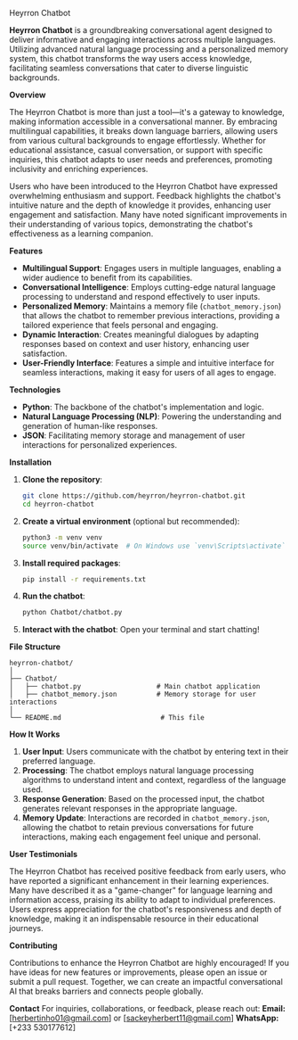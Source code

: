 Heyrron Chatbot

**Heyrron Chatbot** is a groundbreaking conversational agent designed to deliver informative and engaging interactions across multiple languages. Utilizing advanced natural language processing and a personalized memory system, this chatbot transforms the way users access knowledge, facilitating seamless conversations that cater to diverse linguistic backgrounds.

**Overview**

The Heyrron Chatbot is more than just a tool—it's a gateway to knowledge, making information accessible in a conversational manner. By embracing multilingual capabilities, it breaks down language barriers, allowing users from various cultural backgrounds to engage effortlessly. Whether for educational assistance, casual conversation, or support with specific inquiries, this chatbot adapts to user needs and preferences, promoting inclusivity and enriching experiences.

Users who have been introduced to the Heyrron Chatbot have expressed overwhelming enthusiasm and support. Feedback highlights the chatbot's intuitive nature and the depth of knowledge it provides, enhancing user engagement and satisfaction. Many have noted significant improvements in their understanding of various topics, demonstrating the chatbot's effectiveness as a learning companion.

**Features**
- **Multilingual Support**: Engages users in multiple languages, enabling a wider audience to benefit from its capabilities.
- **Conversational Intelligence**: Employs cutting-edge natural language processing to understand and respond effectively to user inputs.
- **Personalized Memory**: Maintains a memory file (`chatbot_memory.json`) that allows the chatbot to remember previous interactions, providing a tailored experience that feels personal and engaging.
- **Dynamic Interaction**: Creates meaningful dialogues by adapting responses based on context and user history, enhancing user satisfaction.
- **User-Friendly Interface**: Features a simple and intuitive interface for seamless interactions, making it easy for users of all ages to engage.

**Technologies**
- **Python**: The backbone of the chatbot's implementation and logic.
- **Natural Language Processing (NLP)**: Powering the understanding and generation of human-like responses.
- **JSON**: Facilitating memory storage and management of user interactions for personalized experiences.

**Installation**

1. **Clone the repository**:
    ```bash
    git clone https://github.com/heyrron/heyrron-chatbot.git
    cd heyrron-chatbot
    ```

2. **Create a virtual environment** (optional but recommended):
    ```bash
    python3 -m venv venv
    source venv/bin/activate  # On Windows use `venv\Scripts\activate`
    ```

3. **Install required packages**:
    ```bash
    pip install -r requirements.txt
    ```

4. **Run the chatbot**:
    ```bash
    python Chatbot/chatbot.py
    ```

5. **Interact with the chatbot**:
    Open your terminal and start chatting!

**File Structure**
```
heyrron-chatbot/
│
├── Chatbot/
│   ├── chatbot.py                   # Main chatbot application
│   ├── chatbot_memory.json          # Memory storage for user interactions
│
└── README.md                         # This file
```

**How It Works**

1. **User Input**: Users communicate with the chatbot by entering text in their preferred language.
2. **Processing**: The chatbot employs natural language processing algorithms to understand intent and context, regardless of the language used.
3. **Response Generation**: Based on the processed input, the chatbot generates relevant responses in the appropriate language.
4. **Memory Update**: Interactions are recorded in `chatbot_memory.json`, allowing the chatbot to retain previous conversations for future interactions, making each engagement feel unique and personal.

**User Testimonials**

The Heyrron Chatbot has received positive feedback from early users, who have reported a significant enhancement in their learning experiences. Many have described it as a "game-changer" for language learning and information access, praising its ability to adapt to individual preferences. Users express appreciation for the chatbot's responsiveness and depth of knowledge, making it an indispensable resource in their educational journeys.

**Contributing**

Contributions to enhance the Heyrron Chatbot are highly encouraged! If you have ideas for new features or improvements, please open an issue or submit a pull request. Together, we can create an impactful conversational AI that breaks barriers and connects people globally.

**Contact**
For inquiries, collaborations, or feedback, please reach out:
**Email:** [herbertinho01@gmail.com] or [sackeyherbert11@gmail.com]
**WhatsApp:** [+233 530177612]

